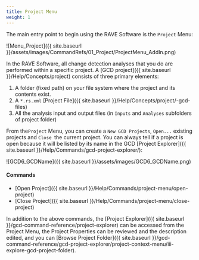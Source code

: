 ```yaml
---
title: Project Menu
weight: 1
---
```


The main entry point to begin using the RAVE Software is the `Project` Menu:

![Menu_Project]({{ site.baseurl }}/assets/images/CommandRefs/01_Project/ProjectMenu_AddIn.png)


In the RAVE Software, all change detection analyses that you do are performed within a specific project. A [GCD project]({{ site.baseurl }}/Help/Concepts/project) consists of three primary elements:

1. A folder (fixed path) on your file system where the project and its contents exist.
2. A `*.rs.xml` [Project File]({{ site.baseurl }}/Help/Concepts/project/-gcd-files)
3. All the analysis input and output files (in `Inputs` and `Analyses` subfolders of project folder)

From the`Project` Menu, you can create a `New GCD Projects`, `Open...` existing projects and `Close `the current project. You can always tell if a project is open because it will be listed by its name in the GCD [Project Explorer]({{ site.baseurl }}/Help/Commands/gcd-project-explorer/):

![GCD6_GCDName]({{ site.baseurl }}/assets/images/GCD6_GCDName.png)

#### Commands

- [Open Project]({{ site.baseurl }}/Help/Commands/project-menu/open-project)
- [Close Project]({{ site.baseurl }}/Help/Commands/project-menu/close-project)

In addition to the above commands, the [Project Explorer]({{ site.baseurl }}/gcd-command-reference/project-explorer) can be accessed from the Project Menu, the Project Properties can be reviewed and the description edited, and you can [Browse Project Folder]({{ site.baseurl }}/gcd-command-reference/gcd-project-explorer/project-context-menu/iii-explore-gcd-project-folder).
